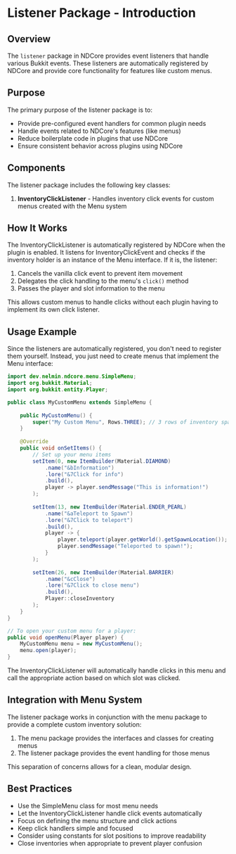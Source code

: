 # Listener Package - Introduction

## Overview

The `listener` package in NDCore provides event listeners that handle various Bukkit events. These listeners are automatically registered by NDCore and provide core functionality for features like custom menus.

## Purpose

The primary purpose of the listener package is to:

- Provide pre-configured event handlers for common plugin needs
- Handle events related to NDCore's features (like menus)
- Reduce boilerplate code in plugins that use NDCore
- Ensure consistent behavior across plugins using NDCore

## Components

The listener package includes the following key classes:

1. **InventoryClickListener** - Handles inventory click events for custom menus created with the Menu system

## How It Works

The InventoryClickListener is automatically registered by NDCore when the plugin is enabled. It listens for InventoryClickEvent and checks if the inventory holder is an instance of the Menu interface. If it is, the listener:

1. Cancels the vanilla click event to prevent item movement
2. Delegates the click handling to the menu's `click()` method
3. Passes the player and slot information to the menu

This allows custom menus to handle clicks without each plugin having to implement its own click listener.

## Usage Example

Since the listeners are automatically registered, you don't need to register them yourself. Instead, you just need to create menus that implement the Menu interface:

```java
import dev.nelmin.ndcore.menu.SimpleMenu;
import org.bukkit.Material;
import org.bukkit.entity.Player;

public class MyCustomMenu extends SimpleMenu {
    
    public MyCustomMenu() {
        super("My Custom Menu", Rows.THREE); // 3 rows of inventory space
    }
    
    @Override
    public void onSetItems() {
        // Set up your menu items
        setItem(0, new ItemBuilder(Material.DIAMOND)
            .name("&bInformation")
            .lore("&7Click for info")
            .build(),
            player -> player.sendMessage("This is information!")
        );
            
        setItem(13, new ItemBuilder(Material.ENDER_PEARL)
            .name("&aTeleport to Spawn")
            .lore("&7Click to teleport")
            .build(),
            player -> {
                player.teleport(player.getWorld().getSpawnLocation());
                player.sendMessage("Teleported to spawn!");
            }
        );
            
        setItem(26, new ItemBuilder(Material.BARRIER)
            .name("&cClose")
            .lore("&7Click to close menu")
            .build(),
            Player::closeInventory
        );
    }
}

// To open your custom menu for a player:
public void openMenu(Player player) {
    MyCustomMenu menu = new MyCustomMenu();
    menu.open(player);
}
```

The InventoryClickListener will automatically handle clicks in this menu and call the appropriate action based on which slot was clicked.

## Integration with Menu System

The listener package works in conjunction with the menu package to provide a complete custom inventory solution:

1. The menu package provides the interfaces and classes for creating menus
2. The listener package provides the event handling for those menus

This separation of concerns allows for a clean, modular design.

## Best Practices

- Use the SimpleMenu class for most menu needs
- Let the InventoryClickListener handle click events automatically
- Focus on defining the menu structure and click actions
- Keep click handlers simple and focused
- Consider using constants for slot positions to improve readability
- Close inventories when appropriate to prevent player confusion
